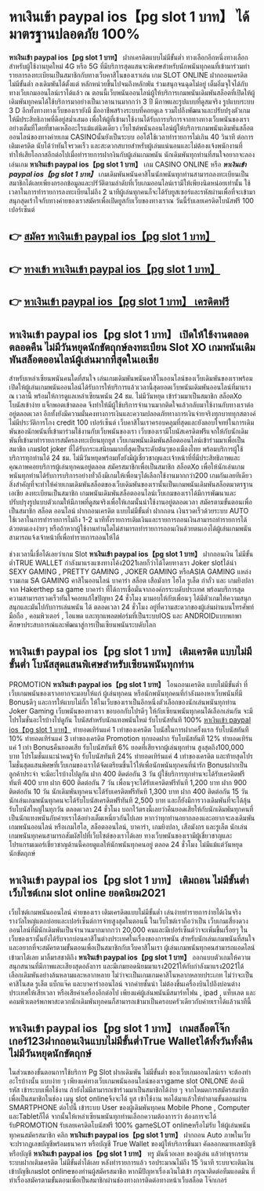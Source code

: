 # หาเงินเข้า paypal ios【pg slot 1 บาท】  ได้มาตรฐานปลอดภัย 100%

**หาเงินเข้า paypal ios【pg slot 1 บาท】** ฝากเครดิตแบบไม่มีขั้นต่ำ  ทางเลือกอีกหนึ่งทางเลือกสำหรับผู้ใช้งานยุคใหม่ 4G หรือ 5G ที่มีบริการสุดแสนจะพิเศษสำหรับนักพนันทุกคนที่เข้ามาร่วมทำรายการลงทะเบียนเป็นสมาชิกกับทางเว็บคาสิโนของเราเล่น เกม SLOT ONLINE ฝากถอนเครดิตไม่มีขั้นต่ำ ลงเดิมพันได้ตั้งแต่ หลักหน่วยขึ้นไปจนถึงหลักพัน ร่วมสนุกจนฉุดไม่อยู่ เต็มอิ่มจุใจได้กับทางเว็บเกมออนไลน์เราได้แล้ว ณ ตอนนี้เว็บพนันออนไลน์ผู้ให้บริการเกมพนันเดิมพันสล็อตที่เปิดให้ผู้เดิมพันทุกคนได้ใช้บริการมาอย่างเป็นเวลานานมากกว่า 3 ปี มีภาพและรูปแบบที่ดูสมจริง รูปแบบระบบ 3 D
อีกทั้งทางทางเว็บของเรายังมี มืออาชีพสร้างระบบที่คอยดูเล  รวมไปถึงพัฒนาและปรับปรุงตัวเกมให้มีประสิทธิภาพที่ดีอยู่สม่ำเสมอ เพื่อให้ผู้ที่เข้ามาใช้งานได้รับการบริการจากทางทางเว็บพนันของเราอย่างเต็มที่โดยที่ขาดเหลืออะไรแม้แต่นิดเดียว เว็บไซต์พนันออนไลน์ผู้ให้บริการเกมพนันเดิมพันสล็อตออนไลน์ของทางค่ายเกม CASINOนั้นยังเป็นระบบ ออโต้ใช้เวลาทำรายการไม่เกิน 40 วินาที ต่อการเติมเครดิต นับได้ว่าทันใจรวดเร็ว และสะดวกสบายสำหรับผู้เล่นแน่นอนและไม่ต้องแจ้งพนักงานที่ทำให้เสียโอกาสอีกต่อไปเมื่อทำรายการฝากงินกับผู้เล่นเกมพนัน
นักเดิมพันทุกท่านที่สนใจอยากจะลองเล่นเกม **หาเงินเข้า paypal ios【pg slot 1 บาท】** เกม CASINO ONLINE หรือ ***หาเงินเข้า paypal ios【pg slot 1 บาท】*** เกมเดิมพันพนันคาสิโนนักพนันทุกท่านสามารถลงทะเบียนเป็นสมาชิกได้เลยเพียงกรอกข้อมูลและปรัวัติตามลำดับที่เว็บเกมออนไลน์เรามีให้เพียงนิดหน่อยเท่านั้น ใช้เวลาในการทำรายการลงทะเบียนไม่ถึง 2 นาทีผู้เล่นทุกคนก็จะได้รับยูสเซอร์และรหัสผ่านเพื่อที่จะเข้ามาสนุกสุดเร้าใจกับทางค่ายของเราสมัครเพื่อเปิดยูสกับเว็บของทางเราณ วันนี้รับเลยเครดิตโบนัสฟรี 100 เปอร์เซ็นต์ 

## 👉 [สมัคร หาเงินเข้า paypal ios【pg slot 1 บาท】](https://archa888.com/)
## 👉 [ทางเข้า หาเงินเข้า paypal ios【pg slot 1 บาท】](https://archa888.com/)
## 👉 [หาเงินเข้า paypal ios【pg slot 1 บาท】 เครดิตฟรี](https://archa888.com/)

## หาเงินเข้า paypal ios【pg slot 1 บาท】 เปิดให้ใช้งานตลอด ตลอดคืน ไม่มีวันหยุดนักขัตฤกษ์ลงทะเบียน Slot XO เกมพนันเดิมพันสล็อตออนไลน์ผู้เล่นมากที่สุดในเอเชีย

สำหรับเหล่าเซียนพนันคนใดที่สนใจ เล่นเกมเดิมพันพนันคาสิโนออนไลน์ของเว็บเดิมพันของเราพร้อมเปิดให้ผู้เล่นเกมพนันออนไลน์ได้รับการให้บริการแล้วเวลานี้สุดยอดเว็บพนันเดิมพันออนไลน์ที่มาแรง ณ เวลานี้ พร้อมให้การดูแลเหล่าเซียนพนัน 24 ชม. ไม่มีวันหยุด เข้าร่วมมาเป็นสมาชิก สล็อตXo โบนัสเข้าง่าย แจ็กพอตเข้าตลอด จึงทำให้มีผู้ใช้บริการจำนวนมากติดใจแล้วกลับมาใช้งานกับทางเราต่ออยู่ตลอดเวลา อีกทั้งยังมีความมั่นคงทางการเงินและความปลอดภัยทางการเงินจ่ายจริงทุกบาททุกสตางค์ไม่มีประวัติการโกง credit 100 เปอร์เซ็นต์ เว็บคาสิโนเราครอบคลุมที่สุดและยังตอบโจทย์ในการเดิมพันของนักพนันที่เข้ามาร่วมใช้งานกับเว็บพนันของเรา
เว็บของเรามีโบนัสเครดิตฟรีแจกให้กับนักเดิมพันที่เข้ามาทำรายการสมัครลงทะเบียนทุกยูส เว็บเกมพนันเดิมพันสล็อตออนไลน์เข้าร่วมมาเพื่อเป็นสมาชิก เกมslot joker ที่ได้รับกระแสนิยมมากที่สุดเป็นระดับต้นๆของเมืองไทย พร้อมบริการผู้ใช้บริการทุกท่านได้ 24 ชม. ไม่มีวันหยุดพร้อมทั้งยังมีผู้เชี่ยวชาญและเจ้าหน้าที่ที่มีประสิทธิภาพและคุณภาพคอยบริการผู้เล่นทุกคนอยู่ตลอด สมัครสมาชิกเพื่อเป็นสมาชิก สล็อตXo เพื่อให้นักเล่นเกมพนันทุกท่านได้รับการบริการอย่างทั่วถึงมีเกมให้เพื่อนๆได้เลือกใช้งานมากกว่า200 เกมกันเลยทีเดียว
สิ่งสำคัญที่จะทำให้ค่ายเกมเดิมพันสล็อตของเว็บเดิมพันของเรานั้นเป็นเกมพนันเดิมพันสล็อตมาตรฐานเอเชีย ลงทะเบียนเป็นสมาชิก  เกมพนันเดิมพันสล็อตออนไลน์เว็บเกมของเราได้มีการพัฒนาและปรับปรุงรูปแบบตัวเกมให้มีภาพที่ดูสมจริงเพื่อให้เกมนั้นน่าใช้งานอยู่ตลอดเวลา สมัครตามขั้นตอนเพื่อเป็นสมาชิก สล็อต ออนไลน์ ฝากถอนเครดิต แบบไม่มีขั้นต่ำ ฝากถอน เงินรวดเร็วด้วยระบบ AUTO ใช้เวลาในการทำรายการไม่ถึง 1-2 นาทีทั้งรายการเติมเงินและรายการถอนเงินสามารถทำรายการได้ด้วยตนเองง่ายๆ หรือถ้าหากผู้ใช้งานท่านใดไม่สามารถทำรายการถอนเงินด้วยตนเองได้ผู้เล่นเกมพนันสามารถแจ้งเจ้าหน้าที่เพื่อทำรายการถอนให้ได้

ช่วงเวลานี้เชื่อได้เลยว่าเกม Slot **หาเงินเข้า paypal ios【pg slot 1 บาท】** ฝากถอนเงิน ไม่มีขั้นต่ำTRUE WALLET กำลังมาแรงแซงทางโค้ง2021เลยก็ว่าได้โดยทางเรา Joker slotได้นำ SEXY GAMING , PRETTY GAMING , JOKER GAMING หรือASIA GAMING แหล่งรวมเกม SA GAMING คาสิโนออนไลน์ บาคาร่า สล็อต เสือมังกร ไฮโล รูเล็ต กำถั่ว และ เกมยิงปลา จาก Hakerthep sa game บาคาร่า ที่ได้การเชื่อมั่นจากองค์กรระบดับประเทศ พร้อมบริการสุดความสามารถรวดเร็วทันใจคอยแก้ไขปัญหา 24 ชั่วโมง มามอบให้กับเพื่อนๆ ได้มีตัวเกมให้ความสนุกสนุกและมันไปกับการเล่นพนัน ได้ ตลอดเวลา 24 ชั่วโมง อยู่ที่ความสะดวกของผู้เล่นผ่านบนโทรศัพท์มือถือ , คอมพิวเตอร์ , ไอแพด และทุกแพลตฟอร์มที่เป็นระบบIOS และ ANDROIDแบบพกพา ศึกษาประสบการณ์และพัฒนาสู่การเป็นเซียนพนันระบดับโลก

## หาเงินเข้า paypal ios【pg slot 1 บาท】 เติมเครดิต แบบไม่มีขั้นต่ำ โบนัสสุดแสนพิเศษสำหรับเซียนพนันทุกท่าน

 PROMOTION  **หาเงินเข้า paypal ios【pg slot 1 บาท】** โอนถอนเครดิต แบบไม่มีขั้นต่ำ ที่เว็บเกมพนันของเราอยากจะมอบให้แก่  ผู้เล่นทุกคน หรือนักพนันทุกคนที่กำลังมองหาเว็บพนันที่มี Bonusดีๆ และการให้แบบไม่กั๊ก ให้ในเว็บของเราเป็นอีกหนึ่งตัวเลือกของนักเล่นพนันทุกท่าน Joker Gaming เว็บพนันของทางเรา ขอบอกกับโปรดีๆ ให้กับเซียนพนันทุกคนได้เลือกเล่นกัน จะมีโปรโมชั่นอะไรบ้างไปดูกัน
โบนัสสำหรับนักแทงพนันใหม่ รับโบนัสทันที 100% [หาเงินเข้า paypal ios【pg slot 1 บาท】](https://archa888.com/) ทำยอดเทิร์นแค่ 1 เท่าของเครดิต
โบนัสในการฝากครั้งแรก รับโบนัสทันที 10% ทำยอดเทิร์นแค่ 3 เท่าของเครดิต
 Promotion ทุกยอดฝาก รับโบนัสทันที 12% ทำยอดเทิร์นแค่ 1 เท่า
Bonusคืนยอดเสีย รับโบนัสทันที 6% ยอดที่เสียจากผู้เล่นทุกท่าน สูงสุดถึง100,000 บาท
โปรโมชั่นแนะนำคนรู้จัก รับโบนัสทันที 24% ทำยอดเทิร์นแค่ 4 เท่าของเครดิต
และท้ายสุดโปรโมชั่นสุดแสนพิศษที่เว็บเกมของเราได้จัดเตรียมขึ้นไว้ให้เพื่อนักพนันทุกคนที่น่ารัก Bonusฝากเป็นลูกค้าประจำ จะมีอะไรบ้างไปดูกัน
ฝาก 400 ติดต่อกัน 3 วัน ผู้ใช้บริการทุกท่านจะได้รับเครดิตฟรีทันที 400 บาท
ฝาก 600 ติดต่อกัน 7 วัน เพื่อนๆจะได้รับเครดิตฟรีทันที 1,200 บาท
ฝาก 900 ติดต่อกัน 10 วัน นักเดิมพันทุกคนจะได้รับเครดิตฟรีทันที 1,300 บาท
ฝาก 400 ติดต่อกัน 15 วัน นักเล่นเกมพนันทุกคนจะได้รับโบนัสเครดิตฟรีทันที 2,500 บาท
และก็ยังมีการวางเดิมพันที่จะได้ลุ้นรับโบนัสใหญ่ในทุกวัน ตลอดเวลา 24 ชั่วโมง บอกไว้ตรงนี้เลยว่าคืนยอดเสียให้กับนักเดิมพันทุกคนที่เป็นนักแทงพนันกับค่ายเราได้อย่างเต็มเหนี่ยวกันไปเลย หากว่าทุกท่านอยากลองและอยากจะลงเดิมพัน เกมพนันออนไลน์ หรือเกมไฮโล, สล็อตออนไลน์, บาคาร่า, เกมยิงปลา, เสือมังกร และรูเล็ต นักเล่นเกมพนันทุกคนสามารถสัมผัสไปที่เว็บไซต์ของเราได้เลย ทางเว็บพนันของเรามีผู้เชี่ยวชาญและโปรแกรมเมอร์เชี่ยวชาญด้านนี้คอยดูแลให้นักพนันทุกคนอยู่ ตลอด 24 ชั่วโมง ไม่มีแม้แต่วันหยุดนักขัตฤกษ์

## หาเงินเข้า paypal ios【pg slot 1 บาท】 เติมถอน ไม่มีขั้นต่ำ  เว็บไซต์เกม slot online ยอดนิยม2021

เว็บไซต์เกมพนันออนไลน์ ค่ายของเรา เติมเครดิตแบบไม่มีขั้นต่ำ เล่นง่ายทำรายการง่ายได้เงินจริง รางวัลใหญ่แตกบ่อยและเปอร์เซ็นต์การจ่ายสูงสุดในตอนนี้ ในเว็บไซต์เราถือว่าเป็น เว็บเกมเสี่ยงดวงออนไลน์ที่มีนักเดิมพันเป็นจำนวนมากมากกว่า 20,000 คนและมีเปอร์เซ็นต์ว่าจะเพิ่มขึ้นเรื่อยๆ ในเว็บของเรานั้นยังได้รับจากบ่อนคาสิโนต่างประเทศในเรื่องของการพนัน สำหรับนักเล่นเกมพนันที่สนใจและอยากที่จะสมัครตามขั้นตอนเพื่อเป็นสมาชิกกับเว็บคาสิโนเรา ผู้เล่นเกมพนันทุกคนสามารถแอดไลน์เข้ามาได้เลย
	มาลิ้มรสชาติถึง **หาเงินเข้า paypal ios【pg slot 1 บาท】** ออกแบบตัวเกมให้ความสนุกสนานที่มีภาพและเสียงสุดอลังการ และมีเกมยอดนิยมมาแรง2021ให้กับกำลังมาแรง2021ได้เลือกเดิมพันอย่างล้นหลามและหลากหลาย  ไม่ว่าจะเป็นเกมเกมคาสิโนหลากหลายประเภท ไม่ว่าจะเป็น คาสิโนสด รูเล็ต แบ็กแจ๊ค และบาคาร่าออนไลน์ จากค่ายชั้นนำ ไม่ต้องขึ้นเครื่องบินไปถึงบ่อนต่างประเทศให้เสียเวลา หรือเสียค่าเครื่องอีกต่อไป เพียงแค่ผู้เล่นพนันมีสมาร์ทโฟน , ipad , แท็บเลต และคอมพิวเตอร์พกพาสะดวกนักเดิมพันทุกคนก็สามารถเข้ามาเป็นครอบครัวเดียวกับค่ายเราได้แล้วนาทีนี้

## หาเงินเข้า paypal ios【pg slot 1 บาท】 เกมสล็อตโจ๊กเกอร์123ฝากถอนเงินแบบไม่มีขั้นต่ำTrue Walletได้ทั้งวันทั้งคืน ไม่มีวันหยุดนักขัตฤกษ์

ในส่วนของขั้นตอนการใช้บริการ Pg Slot ฝากเดิมพัน ไม่มีขั้นต่ำ ของเว็บเกมออนไลน์เรา จะต้องทำอะไรบ้างนั้น แบบง่าย ๆ เพียงแค่ทางเว็บเกมพนันออนไลน์ของเราgame slot ONLONE ต้องมี รหัส เข้าระบบเพื่อใช้งาน ถ้ายังไม่มีสามารถเข้าร่วมมาเป็นสมาชิกได้ง่าย ๆ จากโหมดการสมัครสมาชิกเพื่อเป็นสมาชิกในช่อง เมนู slot onlineจึงจะได้ ยูส เข้าใช้งาน พอได้มาแล้วให้ทำตามขั้นตอนผ่าน SMARTPHONE ต่อไปนี้
เข้าระบบ User  ของผู้เดิมพันทุกคน Mobile Phone , Computer และTabletก็ได้
จากนั้นให้เหล่าเซียนพนันทุกท่านเลือกความต้องการว่า ต้องการจะได้รับPROMOTION รับเลยเครดิตโบนัสฟรี 100% gameSLOT onlineหรือไม่รับ
ให้ผู้เล่นพนันทุกคนสมัครสมาชิก คลิก **หาเงินเข้า paypal ios【pg slot 1 บาท】** ฝากถอน Auto ภาพในเว็บจะปรากฏเลขบัญชีพร้อมธนาคาร หรือบัญชี True Wallet ของผู้ให้บริการขึ้นมา
คัดลอกหมายเลขบัญชี หรือบัญชี **หาเงินเข้า paypal ios【pg slot 1 บาท】** ทรู มันนี่วอเลท ของผู้เล่น แล้วทำธุรกรรมระบบฝากเติมเครดิต ไม่มีขั้นต่ำได้เลย
หลังทำรายการแล้ว รอประมาณไม่ถึง 15 วินาที ระบบจะเติมเงินเข้าบัญชีเกมslot onlineของท่านผู้สมัครสมาชิก
หากมีปัญหาเรื่องเงินไม่เข้า กรุณาติดต่อทีมแอดมิน ที่ทำเรื่องสมัครตามขั้นตอนเพื่อเป็นสมาชิกผ่านช่องทางการติดต่อทางหน้าเว็บสล็อต โจ๊กเกอร์


